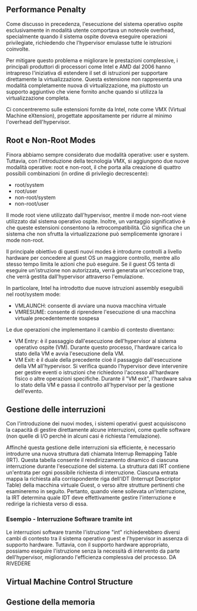 
## Performance Penalty

Come discusso in precedenza, l'esecuzione del sistema operativo ospite esclusivamente in modalità utente comportava un notevole overhead, specialmente quando il sistema ospite doveva eseguire operazioni privilegiate, richiedendo che l'hypervisor emulasse tutte le istruzioni coinvolte.

Per mitigare questo problema e migliorare le prestazioni complessive, i principali produttori di processori come Intel e AMD dal 2006 hanno intrapreso l'iniziativa di estendere il set di istruzioni per supportare direttamente la virtualizzazione. 
Questa estensione non rappresenta una modalità completamente nuova di virtualizzazione, ma piuttosto un supporto aggiuntivo che viene fornito anche quando si utilizza la virtualizzazione completa.

Ci concentreremo sulle estensioni fornite da Intel, note come VMX (Virtual Machine eXtension), progettate appositamente per ridurre al minimo l'overhead dell'hypervisor.

## Root e Non-Root Modes

Finora abbiamo sempre considerato due modalità operative: user e system. 
Tuttavia, con l'introduzione della tecnologia VMX, si aggiungono due nuove modalità operative: root e non-root, il che porta alla creazione di quattro possibili combinazioni (in ordine di privilegio decrescente):
- root/system
- root/user
- non-root/system
- non-root/user

Il mode root viene utilizzato dall'hypervisor, mentre il mode non-root viene utilizzato dal sistema operativo ospite.
Inoltre, un vantaggio significativo è che queste estensioni consentono la retrocompatibilità. Ciò significa che un sistema che non sfrutta la virtualizzazione può semplicemente ignorare i mode non-root.

Il principale obiettivo di questi nuovi modes è introdurre controlli a livello hardware per concedere al guest OS un maggiore controllo, mentre allo stesso tempo limita le azioni che può eseguire. Se il guest OS tenta di eseguire un'istruzione non autorizzata, verrà generata un'eccezione trap, che verrà gestita dall'hypervisor attraverso l'emulazione.

In particolare, Intel ha introdotto due nuove istruzioni assembly eseguibili nel root/system mode:
- VMLAUNCH: consente di avviare una nuova macchina virtuale
- VMRESUME: consente di riprendere l'esecuzione di una macchina virtuale precedentemente sospesa

Le due operazioni che implementano il cambio di contesto diventano:
- VM Entry: è il passaggio dall'esecuzione dell'hypervisor al sistema operativo ospite (VM). Durante questo processo, l'hardware carica lo stato della VM e avvia l'esecuzione della VM.
- VM Exit: è il duale della precedente cioè il passaggio dall'esecuzione della VM all'hypervisor. Si verifica quando l'hypervisor deve intervenire per gestire eventi o istruzioni che richiedono l'accesso all'hardware fisico o altre operazioni specifiche. Durante il "VM exit", l'hardware salva lo stato della VM e passa il controllo all'hypervisor per la gestione dell'evento.

## Gestione delle interruzioni

Con l'introduzione dei nuovi modes, i sistemi operativi guest acquisiscono la capacità di gestire direttamente alcune interruzioni, come quelle software (non quelle di I/O perchè in alcuni casi è richiesta l'emulazione).

Affinché questa gestione delle interruzioni sia efficiente, è necessario introdurre una nuova struttura dati chiamata Interrup Remapping Table (IRT). Questa tabella consente il reindirizzamento dinamico di ciascuna interruzione durante l'esecuzione del sistema.
La struttura dati IRT contiene un'entrata per ogni possibile richiesta di interruzione. Ciascuna entrata mappa la richiesta alla corrispondente riga dell'IDT (Interrupt Descriptor Table) della macchina virtuale Guest, o verso altre strutture pertinenti che esamineremo in seguito. 
Pertanto, quando viene sollevata un'interruzione, la IRT determina quale IDT deve effettivamente gestire l'interruzione e redirige la richiesta verso di essa.

### Esempio - Interruzione Software tramite int

Le interruzioni software tramite l'istruzione "int" richiederebbero diversi cambi di contesto tra il sistema operativo guest e l'hypervisor in assenza di supporto hardware. 
Tuttavia, con il supporto hardware appropriato, possiamo eseguire l'istruzione senza la necessità di intervento da parte dell'hypervisor, migliorando l'efficienza complessiva del processo.
DA RIVEDERE

## Virtual Machine Control Structure


## Gestione della memoria

